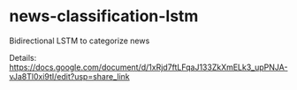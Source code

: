 # news-classification-lstm
Bidirectional LSTM to categorize news

Details: https://docs.google.com/document/d/1xRjd7ftLFqaJ133ZkXmELk3_upPNJA-vJa8Tl0xi9tI/edit?usp=share_link
